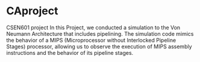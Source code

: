 # CAproject
CSEN601 project
In this Project, we conducted a simulation to the Von Neumann Architecture
that includes pipelining. The simulation code mimics the behavior of a MIPS
(Microprocessor without Interlocked Pipeline Stages) processor, allowing us to
observe the execution of MIPS assembly instructions and the behavior of its
pipeline stages.